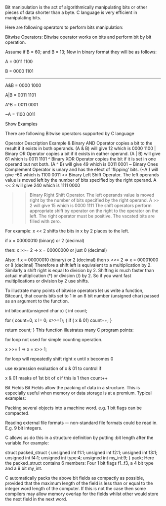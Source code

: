 Bit manipulation is the act of algorithmically manipulating bits or other pieces of data shorter than a byte. C language is very efficient in manipulating bits.

Here are following operators to perform bits manipulation:

Bitwise Operators:
Bitwise operator works on bits and perform bit by bit operation.

Assume if B = 60; and B = 13; Now in binary format they will be as follows:

A = 0011 1100

B = 0000 1101

-----------------

A&B = 0000 1000

A|B = 0011 1101

A^B = 0011 0001

~A  = 1100 0011

Show Examples

There are following Bitwise operators supported by C language

Operator	Description	Example
&	Binary AND Operator copies a bit to the result if it exists in both operands.	(A & B) will give 12 which is 0000 1100
|	Binary OR Operator copies a bit if it exists in eather operand.	(A | B) will give 61 which is 0011 1101
^	Binary XOR Operator copies the bit if it is set in one operand but not both.	(A ^ B) will give 49 which is 0011 0001
~	Binary Ones Complement Operator is unary and has the efect of 'flipping' bits.	(~A ) will give -60 which is 1100 0011
<<	Binary Left Shift Operator. The left operands value is moved left by the number of bits specified by the right operand.	A << 2 will give 240 which is 1111 0000
>>	Binary Right Shift Operator. The left operands value is moved right by the number of bits specified by the right operand.	A >> 2 will give 15 which is 0000 1111
The shift operators perform appropriate shift by operator on the right to the operator on the left. The right operator must be positive. The vacated bits are filled with zero.

For example: x << 2 shifts the bits in x by 2 places to the left.

if x = 00000010 (binary) or 2 (decimal)

then: 
x >>= 2 => x = 00000000 or just 0 (decimal)

Also: if x = 00000010 (binary) or 2 (decimal) 
then
x <<= 2 => x = 00001000 or 8 (decimal) 
Therefore a shift left is equivalent to a multiplication by 2. Similarly a shift right is equal to division by 2. Shifting is much faster than actual multiplication (*) or division (/) by 2. So if you want fast multiplications or division by 2 use shifts.

To illustrate many points of bitwise operators let us write a function, Bitcount, that counts bits set to 1 in an 8 bit number (unsigned char) passed as an argument to the function.

int bitcount(unsigned char x) 
{ 
   int count;
   
   for ( count=0; x != 0; x>>=1);
   {
      if ( x & 01)
         count++;
   }

   return count;
}
This function illustrates many C program points:

for loop not used for simple counting operation.

x >>= 1 => x = x>> 1;

for loop will repeatedly shift right x until x becomes 0

use expression evaluation of x & 01 to control if

x & 01 masks of 1st bit of x if this is 1 then count++

Bit Fields
Bit Fields allow the packing of data in a structure. This is especially useful when memory or data storage is at a premium. Typical examples:

Packing several objects into a machine word. e.g. 1 bit flags can be compacted.

Reading external file formats -- non-standard file formats could be read in. E.g. 9 bit integers.

C allows us do this in a structure definition by putting :bit length after the variable.For example:

struct packed_struct {
  unsigned int f1:1;
  unsigned int f2:1;
  unsigned int f3:1;
  unsigned int f4:1;
  unsigned int type:4;
  unsigned int my_int:9;
} pack;
Here the packed_struct contains 6 members: Four 1 bit flags f1..f3, a 4 bit type and a 9 bit my_int.

C automatically packs the above bit fields as compactly as possible, provided that the maximum length of the field is less than or equal to the integer word length of the computer. If this is not the case then some compilers may allow memory overlap for the fields whilst other would store the next field in the next word.
